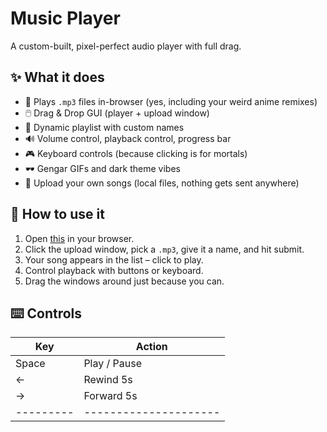 # Music Player

A custom-built, pixel-perfect audio player with full drag. 

## ✨ What it does

- 🎵 Plays `.mp3` files in-browser (yes, including your weird anime remixes)
- 🖱️ Drag & Drop GUI (player + upload window)
- 🧠 Dynamic playlist with custom names
- 🔊 Volume control, playback control, progress bar
- 🎮 Keyboard controls (because clicking is for mortals)
- 🕶️ Gengar GIFs and dark theme vibes
- 📂 Upload your own songs (local files, nothing gets sent anywhere)

## 🚀 How to use it

1. Open [this](https://httpzeni.github.io/Music/) in your browser.
2. Click the upload window, pick a `.mp3`, give it a name, and hit submit.
3. Your song appears in the list – click to play.
4. Control playback with buttons or keyboard.
5. Drag the windows around just because you can.

## ⌨️ Controls

| Key     | Action            |
|--------|--------------------|
| Space  | Play / Pause       |
| ←      | Rewind 5s          |
| →      | Forward 5s         |
---------|---------------------
